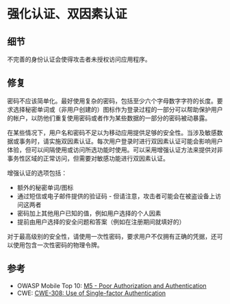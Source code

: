 # 强化认证、双因素认证

## 细节

不完善的身份认证会使得攻击者未授权访问应用程序。

## 修复

密码不应该简单化。最好使用复杂的密码，包括至少六个字母数字字符的长度。要求选择秘密单词或（非用户创建的）图标作为登录过程的一部分可以帮助保护用户的帐户，以防他们重复使用密码或者作为某些数据的一部分的密码被动暴露。

在某些情况下，用户名和密码不足以为移动应用提供足够的安全性。当涉及敏感数据或事务时，请实施双因素认证。每次用户登录时进行双因素认证可能会影响用户体验，但可以间隔使用或访问所选功能时使用。可以采用增强认证方法来提供对非事务性区域的正常访问，但需要对敏感功能进行双因素认证。

增强认证的选项包括：

* 额外的秘密单词/图标
* 通过短信或电子邮件提供的验证码 - 但请注意，攻击者可能会在被盗设备上访问这两者
* 密码加上其他用户已知的值，例如用户选择的个人因素
* 提前由用户选择的安全问题和答案（例如在注册期间就填好的）

对于最高级别的安全性，请使用一次性密码，要求用户不仅拥有正确的凭据，还可以使用包含一次性密码的物理令牌。

## 参考

* OWASP Mobile Top 10: [M5 - Poor Authorization and Authentication](https://www.owasp.org/index.php/Mobile_Top_10_2014-M5)
* CWE: [CWE-308: Use of Single-factor Authentication](https://cwe.mitre.org/data/definitions/308.html)



